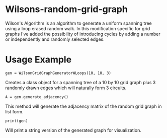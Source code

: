# Wilsons-random-grid-graph
Wilson's Algorithm is an algorithm to generate a uniform spanning tree using a loop erased random walk.  In this modification specific for grid graphs I've added the  possibility of introducing cycles by adding a number or independently and randomly selected edges.

# Usage Example


```
gen = WilsonGridGraphGeneratorWLoops(10, 10, 3)
```

Creates a class object for a spanning tree of a 10 by 10 grid graph plus 3 randomly drawn edges which will naturally form 3 circuits.

```
A = gen.generate_adjacency()
```
This method will generate the adjacency matrix of the random grid graph in list form.

```
print(gen)
```
Will print a string version of the generated graph for visualization.
